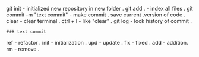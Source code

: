 git init - initialized new repository in new folder .
git add . - index all files .
git commit -m "text commit" - make commit . save current .version of code .
clear - clear terminal .
ctrl + l - like "clear" .
git log - look history of commit .
    
    ### text commit

ref - refactor .
init - initialization .
upd - update .
fix - fixed . 
add - addition.
rm - remove .
